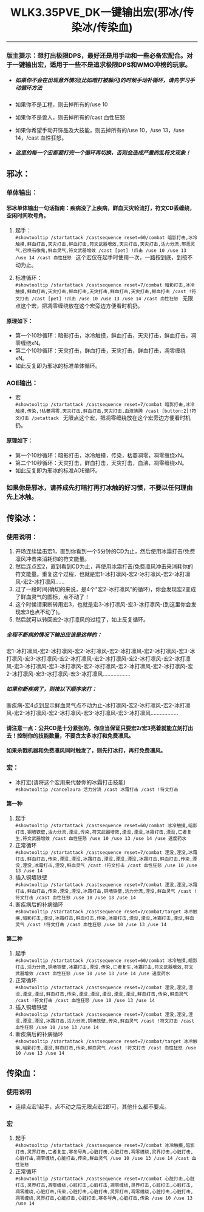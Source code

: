 # <center>WLK3.35PVE_DK一键输出宏(邪冰/传染冰/传染血)
---
### 版主提示：想打出极限DPS，最好还是用手动和一些必备宏配合。对于一键输出宏，适用于一些不是追求极限DPS和WMO冲榜的玩家。

- ##### 如果你不会在出现意外情况(比如暗打被躲闪)的时候手动补循环，请先学习手动循环方法

- 如果你不是工程，则去掉所有的/use 10
- 如果你不是兽人，则去掉所有的/cast 血性狂怒
- 如果你希望手动开饰品及大技能，则去掉所有的/use 10，/use 13，/use 14，/cast 血性狂怒。

- ##### 这里的每一个宏都要打完一个循环再切换，否则会造成严重的乱符文现象！

## 邪冰：
### 单体输出：
#### 邪冰单体输出一句话指南：疾病没了上疾病，鲜血天灾轮流打，符文CD丢缠绕，空闲时间吹号角。
1. 起手：  
    `#showtooltip
/startattack
/castsequence reset=60/combat 暗影打击,冰冷触摸,鲜血打击,天灾打击,鲜血打击,符文武器增效,天灾打击,天灾打击,活力分流,邪恶灵气,召唤石像鬼,鲜血灵气,符文武器增效
/cast [pet] !爪击
/use 10
/use 13
/use 14
/cast 血性狂怒
`
这个宏仅在起手时使用一次，一路按到底，到按不动为止。

2. 标准循环：  
    `#showtooltip
/startattack
/castsequence reset=7/combat 暗影打击,冰冷触摸,鲜血打击,天灾打击,鲜血打击,天灾打击,鲜血打击,天灾打击,鲜血打击
/cast !符文打击
/cast [pet] !爪击
/use 10
/use 13
/use 14
/cast 血性狂怒
`
无限点这个宏，把凋零缠绕放在这个宏旁边方便看时机扔。

#### 原理如下：
- 第一个10秒循环：暗影打击，冰冷触摸，鲜血打击，天灾打击，鲜血打击，凋零缠绕xN。
- 第二个10秒循环：天灾打击，鲜血打击，天灾打击，鲜血打击，凋零缠绕xN。
- 如此反复即为邪冰的标准单体循环。

### AOE输出：
- 宏  
	 `#showtooltip
/startattack
/castsequence reset=7/combat 暗影打击,冰冷触摸,传染,!枯萎凋零,天灾打击,鲜血打击,天灾打击,血液沸腾
/cast [button:2]!符文打击
/petattack
`
无限点这个宏，把凋零缠绕放在这个宏旁边方便看时机扔。

#### 原理如下：
- 第一个10秒循环：暗影打击，冰冷触摸，传染，枯萎凋零，凋零缠绕xN。
- 第二个10秒循环：天灾打击，鲜血打击，天灾打击，血沸，凋零缠绕xN。
- 如此反复即为邪冰的标准AOE循环。

### 如果你是邪冰，请养成先打暗打再打冰触的好习惯，不要以任何理由先上冰触。

## 传染冰：
### 使用说明：
1. 开场连续猛击宏1，直到你看到一个5分钟的CD为止，然后使用冰霜打击/免费凛风冲击来消耗你的符文能量。
2. 然后连点宏2，直到看到CD为止，再使用冰霜打击/免费凛风冲击来消耗你的符文能量。重复这个过程，也就是宏1-冰打凛风-宏2-冰打凛风-宏2-冰打凛风-宏2-冰打凛风……
3. 过了一段时间(确切的来说，是4个"宏2-冰打凛风"的循环)，你会发现宏2变成了鲜血灵气的图标，点不动了！
4. 这个时候请果断转用宏3，也就是宏3-冰打凛风-宏3-冰打凛风-(到这里你会发现宏3也点不动了)。
5. 然后就可以转回宏2-冰打凛风的过程了，如上反复循环。

##### 全程不断病的情况下输出应该是这样的：
宏1-冰打凛风-宏2-冰打凛风-宏2-冰打凛风-宏2-冰打凛风-宏2-冰打凛风-宏3-冰打凛风-宏3-冰打凛风-宏2-冰打凛风-宏2-冰打凛风-宏2-冰打凛风-宏2-冰打凛风-宏3-冰打凛风-宏3-冰打凛风-宏2-冰打凛风-宏2-冰打凛风-宏2-冰打凛风-宏2-冰打凛风-宏3-冰打凛风-宏3-冰打凛风………………

##### 如果你断疾病了，则按以下顺序来打：
断疾病-宏4点到显示鲜血灵气点不动为止-冰打凛风-宏2-冰打凛风-宏2-冰打凛风-宏2-冰打凛风-宏2-冰打凛风-宏3-冰打凛风-宏3-冰打凛风………………

#### 请注意一点：公共CD是十分紧张的，你应当保证只要宏2/宏3亮着就能立刻打出去！控制你的技能数量，不要贪太多冰打和免费凛风。
#### 如果杀戮机器和免费凛风同时触发了，则先打冰打，再打免费凛风。

### 宏：
- 冰打宏(请将这个宏用来代替你的冰霜打击技能)  
	`#showtooltip
/cancelaura 活力分流
/cast 冰霜打击
/cast !符文打击`
#### 第一种
1. 起手  
	`#showtooltip
/startattack
/castsequence reset=60/combat 冰冷触摸,暗影打击,铜墙铁壁,活力分流,湮没,传染,符文武器增效,湮没,湮没,冰霜打击,湮没,亡者复生,符文武器增效
/cast 血性狂怒
/use 10
/use 13
/use 14
/use 速度药水`
2. 正常循环  
	`#showtooltip
/startattack
/castsequence reset=7/combat 湮没,湮没,冰霜打击,鲜血打击,传染,湮没,湮没,冰霜打击,湮没,湮没,湮没,冰霜打击,鲜血打击,传染,湮没,湮没,冰霜打击,湮没,鲜血灵气
/cast !符文打击
/cast 血性狂怒
/use 10
/use 13
/use 14`
3. 插入铜墙铁壁  
	`#showtooltip
/startattack
/castsequence reset=7/combat 湮没,湮没,冰霜打击,鲜血打击,传染,湮没,湮没,冰霜打击,铜墙铁壁,活力分流,湮没,鲜血灵气
/cast !符文打击
/cast 血性狂怒
/use 10
/use 13
/use 14`
4. 断疾病后的补病循环  
	`#showtooltip
/startattack
/castsequence reset=7/combat/target 冰冷触摸,暗影打击,湮没,冰霜打击,鲜血打击,传染,冰霜打击,湮没,湮没,冰霜打击,湮没,鲜血灵气
/cast !符文打击
/cast 血性狂怒
/use 10
/use 13
/use 14`
#### 第二种
1. 起手  
	`#showtooltip
/startattack
/castsequence reset=60/combat 冰冷触摸,暗影打击,活力分流,铜墙铁壁,冰霜打击,湮没,传染,亡者复生,冰霜打击,符文武器增效,符文武器增效
/cast 血性狂怒
/use 10
/use 13
/use 14
/use 速度药水`
2. 正常循环  
	`#showtooltip
/startattack
/castsequence reset=7/combat 湮没,湮没,湮没,湮没,湮没,鲜血打击,传染,湮没,湮没,湮没,湮没,湮没,鲜血打击,传染,鲜血灵气
/cast !符文打击
/cast 血性狂怒
/use 10
/use 13
/use 14`
3. 插入铜墙铁壁  
	`#showtooltip
/startattack
/castsequence reset=7/combat 湮没,湮没,湮没,湮没,湮没,冰霜打击,活力分流,铜墙铁壁,传染,鲜血灵气
/cast !符文打击
/cast 血性狂怒
/use 10
/use 13
/use 14`
4. 断疾病后的补病循环  
	`#showtooltip
/startattack
/castsequence reset=7/combat/target 冰冷触摸,暗影打击,湮没,鲜血打击,传染,鲜血灵气
/cast !符文打击
/cast 血性狂怒
/use 10
/use 13
/use 14`

## 传染血：
### 使用说明
- 连续点宏1起手，点不动之后无限点宏2即可，其他什么都不要点。
### 宏
1. 起手  
	`#showtooltip
/startattack
/castsequence reset=7/combat 冰冷触摸,暗影打击,灵界打击,亡者复生,寒冬号角,心脏打击,心脏打击,凋零缠绕,灵界打击,心脏打击,心脏打击,凋零缠绕,心脏打击,传染,鲜血灵气
/use 10
/use 13
/use 14
/cast 血性狂怒`
2. 正常循环  
	`#showtooltip
/startattack
/castsequence reset=7/combat 心脏打击,心脏打击,灵界打击,凋零缠绕,心脏打击,心脏打击,凋零缠绕,灵界打击,心脏打击,心脏打击,凋零缠绕,心脏打击,传染,心脏打击,心脏打击,灵界打击,凋零缠绕,心脏打击,心脏打击,凋零缠绕,灵界打击,心脏打击,心脏打击,寒冬号角,心脏打击,传染
/use 10
/use 13
/use 14`
